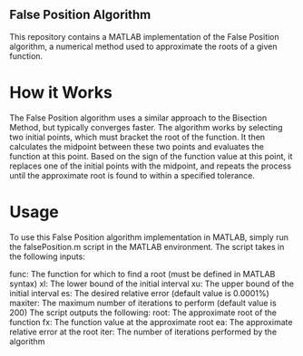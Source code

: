## False Position Algorithm

This repository contains a MATLAB implementation of the False Position algorithm, a numerical method used to approximate the roots of a given function.

# How it Works
The False Position algorithm uses a similar approach to the Bisection Method, but typically converges faster. The algorithm works by selecting two initial points, which must bracket the root of the function. It then calculates the midpoint between these two points and evaluates the function at this point. Based on the sign of the function value at this point, it replaces one of the initial points with the midpoint, and repeats the process until the approximate root is found to within a specified tolerance.

# Usage

To use this False Position algorithm implementation in MATLAB, simply run the falsePosition.m script in the MATLAB environment. The script takes in the following inputs:

func: The function for which to find a root (must be defined in MATLAB syntax)
xl: The lower bound of the initial interval
xu: The upper bound of the initial interval
es: The desired relative error (default value is 0.0001%)
maxiter: The maximum number of iterations to perform (default value is 200)
The script outputs the following:
root: The approximate root of the function
fx: The function value at the approximate root
ea: The approximate relative error at the root
iter: The number of iterations performed by the algorithm

